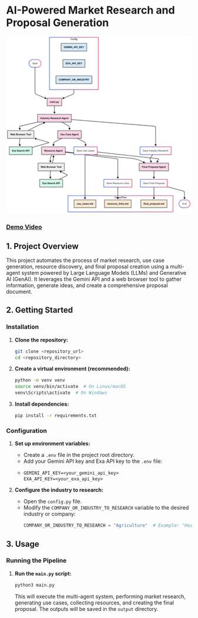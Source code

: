 # AI-Powered Market Research and Proposal Generation

![workflow](workflow.png)
### [Demo Video](https://drive.google.com/file/d/1T4VASEsHrqYaLdABuf5HuEFNpaX6WT2p/view?usp=sharing)

## 1. Project Overview
This project automates the process of market research, use case generation, resource discovery, and final proposal creation using a multi-agent system powered by Large Language Models (LLMs) and Generative AI (GenAI). It leverages the Gemini API and a web browser tool to gather information, generate ideas, and create a comprehensive proposal document.

## 2. Getting Started
### Installation
1.  **Clone the repository:**
    ```bash
    git clone <repository_url>
    cd <repository_directory>
    ```
    
2.  **Create a virtual environment (recommended):**
    ```bash
    python -m venv venv
    source venv/bin/activate  # On Linux/macOS
    venv\Scripts\activate  # On Windows
    ```
    
3.  **Install dependencies:**
    ```bash
    pip install -r requirements.txt
    ```
    
### Configuration
1.  **Set up environment variables:**
    *   Create a `.env` file in the project root directory.
    *   Add your Gemini API key and Exa API key to the `.env` file:
    *   ```
        GEMINI_API_KEY=<your_gemini_api_key>
        EXA_API_KEY=<your_exa_api_key>
        ```
        
2.  **Configure the industry to research:**
    *   Open the `config.py` file.
    *   Modify the `COMPANY_OR_INDUSTRY_TO_RESEARCH` variable to the desired industry or company:
        ```python
        COMPANY_OR_INDUSTRY_TO_RESEARCH = "Agriculture"  # Example: "Healthcare"
        
## 3. Usage
### Running the Pipeline
1.  **Run the `main.py` script:**
    ```bash
    python3 main.py
    ```
    
    This will execute the multi-agent system, performing market research, generating use cases, collecting resources, and creating the final proposal. The outputs will be saved in the `output` directory.
